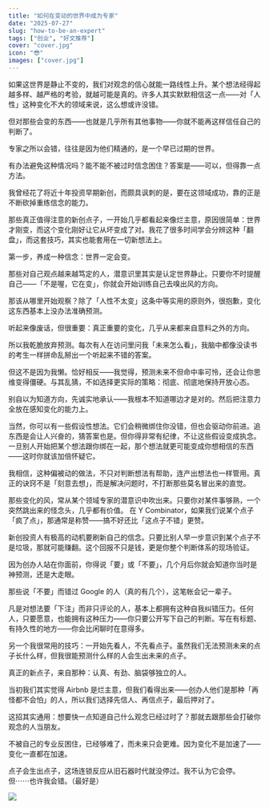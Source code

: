 ```yaml
---
title: "如何在变动的世界中成为专家"
date: "2025-07-27"
slug: "how-to-be-an-expert"
tags: ["创业", "好文推荐"]
cover: "cover.jpg"
icon: "😎"
images: ["cover.jpg"]
---
```

如果这世界是静止不变的，我们对观念的信心就能一路线性上升。某个想法经得起越多样、越严格的考验，就越可能是真的。许多人其实默默相信这一点——对「人性」这种变化不大的领域来说，这么想或许没错。



但对那些会变的东西——也就是几乎所有其他事物——你就不能再这样信任自己的判断了。



专家之所以会错，往往是因为他们精通的，是一个早已过期的世界。



有办法避免这种情况吗？能不能不被过时信念困住？答案是——可以，但得靠一点方法。



我曾经花了将近十年投资早期新创，而颇具讽刺的是，要在这领域成功，靠的正是不断砍掉重练信念的能力。



那些真正值得注意的新创点子，一开始几乎都看起来像烂主意，原因很简单：世界才刚变，而这个变化刚好让它从坏变成了对。我花了很多时间学会分辨这种「翻盘」，而这套技巧，其实也能套用在一切新想法上。



第一步，养成一种信念：世界一定会变。



那些对自己观点越来越笃定的人，潜意识里其实是认定世界静止。只要你不时提醒自己——「不是喔，它在变」，你就会开始训练自己去嗅出风的方向。



那该从哪里开始观察？除了「人性不太变」这条中等实用的原则外，很抱歉，变化这东西基本上没办法准确预测。



听起来像废话，但很重要：真正重要的变化，几乎从来都来自意料之外的方向。



所以我乾脆放弃预测。每次有人在访问里问我「未来怎么看」，我脑中都像没读书的考生一样拼命乱掰出一个听起来不错的答案。



但这不是因为我懒。恰好相反——我觉得，预测未来不但命中率可怜，还会让你思维变得僵硬。与其乱猜，不如选择更实际的策略：彻底、彻底地保持开放心态。



别自以为知道方向，先诚实地承认——我根本不知道哪边才是对的。然后把注意力全放在感知变化的能力上。



当然，你可以有一些假设性想法。它们会稍微绑住你没错，但也会驱动你前进。追东西是会让人兴奋的，猜答案也是。但你得非常有纪律，不让这些假设变成执念。
一旦别人开始把某个想法跟你绑在一起，那个想法就更可能变成你想相信的东西——这时你就该加倍怀疑它。



我相信，这种偏被动的做法，不只对判断想法有帮助，连产出想法也一样管用。真正的诀窍不是「刻意去想」，而是解决问题时，不打断那些莫名冒出来的直觉。



那些变化的风，常从某个领域专家的潜意识中吹出来。只要你对某件事够熟，一个突然跳出来的怪念头，几乎都有价值。
在 Y Combinator，如果我们说某个点子「疯了点」，那通常是称赞——搞不好还比「这点子不错」更赞。



新创投资人有极高的动机要刷新自己的信念。只要比别人早一步意识到某个点子不是垃圾，那就可能赚翻。这个回报不只是钱，更是你整个判断体系的现场验证。



因为创办人站在你面前，你得说「要」或「不要」，几个月后你就会知道你当时是神预测，还是大走眼。



那些说「不要」而错过 Google 的人（真的有几个），这笔帐会记一辈子。



凡是对想法要「下注」而非只评论的人，基本上都拥有这种自我纠错压力。任何人，只要愿意，也能拥有这种压力——你只要公开写下自己的判断。写在有标题、有持久性的地方——你会比闲聊时在意得多。



另一个我很常用的技巧：一开始先看人，不先看点子。虽然我们无法预测未来的点子长什么样，但我很能预测什么样的人会生出未来的点子。



真正的新点子，来自那种：认真、有劲、脑袋够独立的人。



当初我们其实觉得 Airbnb 是烂主意，但我们看得出来——创办人他们是那种「再怪都不会怕」的人，所以我们选择先信人、再信点子，最后押对了。



这招其实通用：想要快一点知道自己什么观念已经过时了？那就去跟那些会打破你观念的人当朋友。



不被自己的专业反困住，已经够难了，而未来只会更难。因为变化不是加速了——变化一直都在加速。



点子会生出点子，这场连锁反应从旧石器时代就没停过。我不认为它会停。
但⋯⋯也许我会错。（最好是）




![](https://prod-files-secure.s3.us-west-2.amazonaws.com/112d0858-5090-4d34-a606-b75eb8d65fd2/46476355-9cf3-4e99-9b7a-3531bc426380/1000202064.png?X-Amz-Algorithm=AWS4-HMAC-SHA256&X-Amz-Content-Sha256=UNSIGNED-PAYLOAD&X-Amz-Credential=ASIAZI2LB466VTMEVUN5%2F20251022%2Fus-west-2%2Fs3%2Faws4_request&X-Amz-Date=20251022T084604Z&X-Amz-Expires=3600&X-Amz-Security-Token=IQoJb3JpZ2luX2VjEG8aCXVzLXdlc3QtMiJGMEQCIBuuEg6OBke6RZ16T4OTCY1oKG9dTxL9L6gJFrdAHWRLAiAvewhldngJyfV01lxL45mk6QeA6r%2FwySyd0kr2G6x4kir%2FAwgoEAAaDDYzNzQyMzE4MzgwNSIMUxa%2BAkvMqeRxdAbuKtwDC59bqt7%2FH%2B%2Bh%2FASTonw0XBwKgQJiwcQXCv9DC%2Bpnq5FaVbk41NefQUb7%2F%2BkiSpp6TcxiHQzDhOwJciYMZGTPvD1%2FRhXz93pr%2FP9RnbVEZNGod%2BMSrg4UMf6G6rpDysuVaQyVtp5aPYf3K0xhBwUdquXFx%2BA4U%2FtZS5tacAFW29WoneMIo9MEv9XNl9WZNgZin2oPkcDwb2cIQ%2B1zxO1RxSWtmCVY1HXLjzzawY73QpakKKXfSWy78nc2uCR8lRPHEIuMsizzyxCfTKrhD6GxD4BFOeZ6LbMM4BbNrXObAFdhwusV5cuwrfDrx4INnn1othMoDGWFBG9TqEC6Z4gAuzdh3T71svzpbbQIBPy8OawUZ1Xg30v4RhcoGqgxrEdy9TspDGvvSMNEGHm%2F4IGUVBfafahtS8iaYkOANC5wj03GSx7PqwvCksO%2FvMLfulRE5L5wQp3dlh1Tnemc5jgr02utuP%2BF9vIgs48BicgQGgxoYnUiqqigg1eWexprgl1br9azNRp2PNvSi4ypHZT4rlHiWlysVri6Bs9YzqiyVo%2F14Tok%2FVmo5T9Vu696x%2Fzy0m22lb0rEnSWyn77zgAY86y20tatCE4iSrzbJCJQkUyhEZu0QcNNlAfOo08w8oPixwY6pgG1fEKejscZKq7VJ7xD2dWPucIN0O9pdXofH70CiOy%2F87wQ3GlF5Lm%2FX9lIy5ZnPtkqjAfMy9rBSVYAZ7wLBYGLomU5%2BObrUH0dO6vTa%2BpwIuNM5wvS%2BDBBc0KBgndDnpmueDX03XF9Tk1s4pBuPRa2qabf1oiT6ZtujxBhzZ0raYE3BA6tXFRsb115U78OE6pN9dvLTpNQDU78usy4qJg6s9ZIHS2F&X-Amz-Signature=71bbe769b19e4e19fc00cf74968099b17576fb5756e47ae35bc72d63d175960d&X-Amz-SignedHeaders=host&x-amz-checksum-mode=ENABLED&x-id=GetObject)

